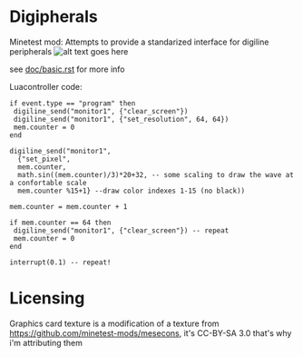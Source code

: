 Digipherals
==========================================================

Minetest mod: Attempts to provide a standarized interface for digiline peripherals
![alt text goes here](https://imgur.com/M18iUag.gif)

see [doc/basic.rst](doc/basic.rst) for more info

Luacontroller code:

    if event.type == "program" then
     digiline_send("monitor1", {"clear_screen"})
     digiline_send("monitor1", {"set_resolution", 64, 64})
     mem.counter = 0
    end

    digiline_send("monitor1", 
      {"set_pixel", 
      mem.counter, 
      math.sin((mem.counter)/3)*20+32, -- some scaling to draw the wave at a confortable scale
      mem.counter %15+1} --draw color indexes 1-15 (no black))  

    mem.counter = mem.counter + 1

    if mem.counter == 64 then
     digiline_send("monitor1", {"clear_screen"}) -- repeat
     mem.counter = 0
    end

    interrupt(0.1) -- repeat!

Licensing
=============
Graphics card texture is a modification of a texture from https://github.com/minetest-mods/mesecons, it's CC-BY-SA 3.0 that's why i'm attributing them